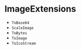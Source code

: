 # ImageExtensions
- <code>ToBase64</code>
- <code>ScaleImage</code>
- <code>ToBytes</code>
- <code>ToImage</code>
- <code>ToIcoStream</code>